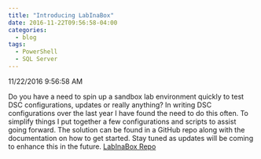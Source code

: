 ```yaml
---
title: "Introducing LabInaBox"
date: 2016-11-22T09:56:58-04:00
categories:
  - blog
tags:
  - PowerShell
  - SQL Server
---
```


11/22/2016 9:56:58 AM

Do you have a need to spin up a sandbox lab environment quickly to test DSC configurations, updates or really anything?  In writing DSC configurations over the last year I have found the need to do this often.  To simplify things I put together a few configurations and scripts to assist going forward.  The solution can be found in a GitHub repo along with the documentation on how to get started.  Stay tuned as updates will be coming to enhance this in the future.
[LabInaBox Repo](https://github.com/Microsoft/DSC-data-driven-deployment/tree/dev/utility/LabInaBox)

 

